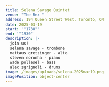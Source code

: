 ```yaml
---
title: Selena Savage Quintet
venue: "The Rex "
address: 194 Queen Street West, Toronto, ON
date: 2025-03-19
start: '"1730"'
end: '"1930"'
description: |-
  j﻿oin us! 
  s﻿elena savage - trombone 
  mattaus gretzinger - alto
  steven noronha - piano
  wade pollesel - bass
  alex sgrignoli - drums
image: /images/uploads/selena-2025mar19.png
imagePosition: object-center
---
```

